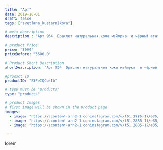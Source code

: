 ```yaml
---
title: "Арт"
date: 2019-10-01
draft: false
tags: ["svetlana_kustarnikova"]

# meta description
description : "Арт 934  Браслет натуральная кожа майорка  и чёрный агат"

# product Price
price: "3000"
priceBefore: "3600.0"

# Product Short Description
shortDescription: "Арт 934  Браслет натуральная кожа майорка  и чёрный агат"

#product ID
productID: "B3FeIQCorIb"

# type must be "products"
type: "products"

# product Images
# first image will be shown in the product page
images:
  - image: "https://scontent-arn2-1.cdninstagram.com/v/t51.2885-15/e35/69716505_398656797376228_1132735656474292148_n.jpg?_nc_ht=scontent-arn2-1.cdninstagram.com&_nc_cat=104&_nc_ohc=ZXQvijfopTUAX-Tney3&se=7&tp=1&oh=983c121e8c5d6902a176ce4efde24f10&oe=60614B40&ig_cache_key=MjE0NTI1MzI5ODc0ODQzMTk0Mg%3D%3D.2"
  - image: "https://scontent-arn2-1.cdninstagram.com/v/t51.2885-15/e35/72535468_452394388954785_2673784063626644896_n.jpg?_nc_ht=scontent-arn2-1.cdninstagram.com&_nc_cat=109&_nc_ohc=yD81Xk_esboAX9I5XV3&se=7&tp=1&oh=c81d26a180686fd10639a1e5a00e29aa&oe=605E8DA2&ig_cache_key=MjE0NTI1MzI5ODc3MzQ5MjkwNw%3D%3D.2"
  - image: "https://scontent-arn2-1.cdninstagram.com/v/t51.2885-15/e35/70429151_409048326467413_8267945363179732965_n.jpg?_nc_ht=scontent-arn2-1.cdninstagram.com&_nc_cat=101&_nc_ohc=QJqYzghrIM4AX8iUK1C&se=7&tp=1&oh=70345b2259657dbfa44edc51b9d753c0&oe=605FE86E&ig_cache_key=MjE0NTI1MzI5ODc2NTA1NDQzNg%3D%3D.2"

---
```

lorem
